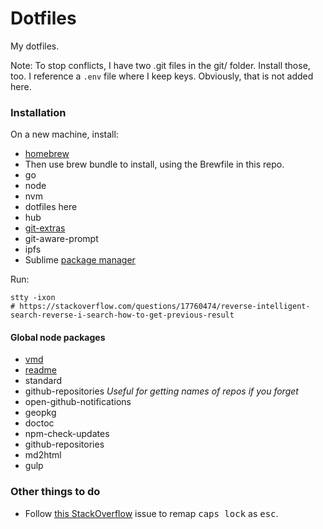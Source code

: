 # Dotfiles

My dotfiles.

Note: To stop conflicts, I have two .git files in the git/ folder. Install those, too.
I reference a `.env` file where I keep keys. Obviously, that is not added here. 

### Installation

On a new machine, install:
 - [homebrew](https://github.com/Homebrew/brew)
  - Then use brew bundle to install, using the Brewfile in this repo.
 - go
 - node
 - nvm
 - dotfiles here
 - hub
 - [git-extras](https://github.com/tj/git-extras/blob/master/Installation.md)
 - git-aware-prompt
 - ipfs
 - Sublime [package manager](https://packagecontrol.io/installation)

Run:

```
stty -ixon
# https://stackoverflow.com/questions/17760474/reverse-intelligent-search-reverse-i-search-how-to-get-previous-result
```


#### Global node packages
 - [vmd](https://github.com/yoshuawuyts/vmd)
 - [readme](https://github.com/dominictarr/readme)
 - standard
 - github-repositories _Useful for getting names of repos if you forget_
 - open-github-notifications
 - geopkg
 - doctoc
 - npm-check-updates
 - github-repositories
 - md2html
 - gulp

### Other things to do

- Follow [this StackOverflow](https://stackoverflow.com/questions/127591/using-caps-lock-as-esc-in-mac-os-x) issue to remap <kbd>caps lock</kbd> as <kbd>esc</kbd>.
